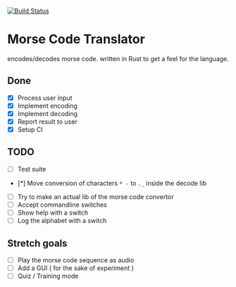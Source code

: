 [![Build Status](https://travis-ci.org/NuclearCookie/rust_morse_translator.svg?branch=master)](https://travis-ci.org/NuclearCookie/rust_morse_translator)
# Morse Code Translator
encodes/decodes morse code. written in Rust to get a feel for the language.

## Done
- [x] Process user input
- [x] Implement encoding
- [x] Implement decoding
- [x] Report result to user
- [x] Setup CI

## TODO

- [ ] Test suite
- [*] Move conversion of characters `* -` to `._` inside the decode lib
- [ ] Try to make an actual lib of the morse code convertor
- [ ] Accept commandline switches
- [ ] Show help with a switch
- [ ] Log the alphabet with a switch

## Stretch goals
- [ ] Play the morse code sequence as audio
- [ ] Add a GUI ( for the sake of experiment )
- [ ] Quiz / Training mode
